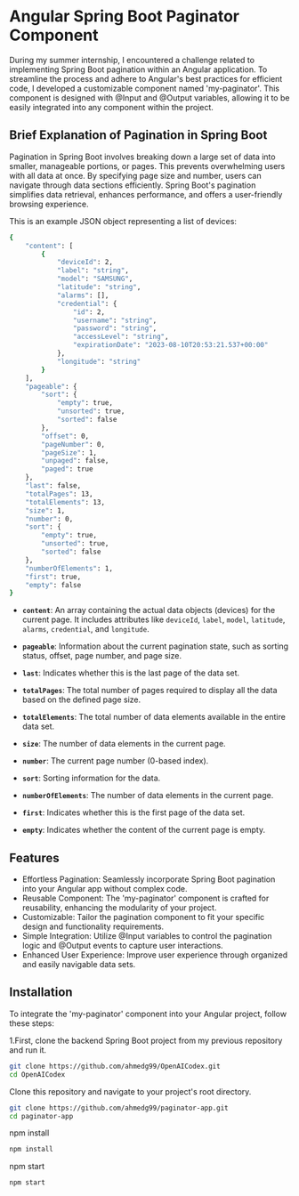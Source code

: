 # Angular Spring Boot Paginator Component

During my summer internship, I encountered a challenge related to implementing Spring Boot pagination within an Angular application. To streamline the process and adhere to Angular's best practices for efficient code, I developed a customizable component named 'my-paginator'. This component is designed with @Input and @Output variables, allowing it to be easily integrated into any component within the project.

## Brief Explanation of Pagination in Spring Boot
Pagination in Spring Boot involves breaking down a large set of data into smaller, manageable portions, or pages. This prevents overwhelming users with all data at once. By specifying page size and number, users can navigate through data sections efficiently. Spring Boot's pagination simplifies data retrieval, enhances performance, and offers a user-friendly browsing experience.


This is an example JSON object representing a list of devices:

```bash
{
    "content": [
        {
            "deviceId": 2,
            "label": "string",
            "model": "SAMSUNG",
            "latitude": "string",
            "alarms": [],
            "credential": {
                "id": 2,
                "username": "string",
                "password": "string",
                "accessLevel": "string",
                "expirationDate": "2023-08-10T20:53:21.537+00:00"
            },
            "longitude": "string"
        }
    ],
    "pageable": {
        "sort": {
            "empty": true,
            "unsorted": true,
            "sorted": false
        },
        "offset": 0,
        "pageNumber": 0,
        "pageSize": 1,
        "unpaged": false,
        "paged": true
    },
    "last": false,
    "totalPages": 13,
    "totalElements": 13,
    "size": 1,
    "number": 0,
    "sort": {
        "empty": true,
        "unsorted": true,
        "sorted": false
    },
    "numberOfElements": 1,
    "first": true,
    "empty": false
}
```
- **`content`**: An array containing the actual data objects (devices) for the current page. It includes attributes like `deviceId`, `label`, `model`, `latitude`, `alarms`, `credential`, and `longitude`.

- **`pageable`**: Information about the current pagination state, such as sorting status, offset, page number, and page size.

- **`last`**: Indicates whether this is the last page of the data set.

- **`totalPages`**: The total number of pages required to display all the data based on the defined page size.

- **`totalElements`**: The total number of data elements available in the entire data set.

- **`size`**: The number of data elements in the current page.

- **`number`**: The current page number (0-based index).

- **`sort`**: Sorting information for the data.

- **`numberOfElements`**: The number of data elements in the current page.

- **`first`**: Indicates whether this is the first page of the data set.

- **`empty`**: Indicates whether the content of the current page is empty.


## Features
- Effortless Pagination: Seamlessly incorporate Spring Boot pagination into your Angular app without complex code.
- Reusable Component: The 'my-paginator' component is crafted for reusability, enhancing the modularity of your project.
- Customizable: Tailor the pagination component to fit your specific design and functionality requirements.
- Simple Integration: Utilize @Input variables to control the pagination logic and @Output events to capture user interactions.
- Enhanced User Experience: Improve user experience through organized and easily navigable data sets.

## Installation
To integrate the 'my-paginator' component into your Angular project, follow these steps:

1.First, clone the backend Spring Boot project from my previous repository and run it.
```bash
git clone https://github.com/ahmedg99/OpenAICodex.git
cd OpenAICodex
```

Clone this repository and navigate to your project's root directory.
```bash
git clone https://github.com/ahmedg99/paginator-app.git
cd paginator-app
```
npm install 
```bash
npm install
```

npm start 
```bash
npm start
```
    

